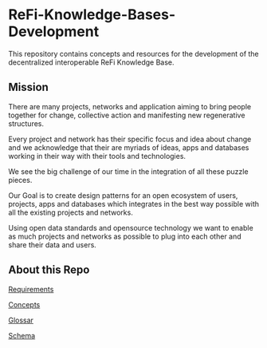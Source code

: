 # ReFi-Knowledge-Bases-Development

This repository contains concepts and resources for the development of the decentralized interoperable ReFi Knowledge Base.

## Mission

There are many projects, networks and application aiming to bring people together for change, collective action and manifesting new regenerative structures.

Every project and network has their specific focus and idea about change and we acknowledge that their are myriads of ideas, apps and databases working in their way with their tools and technologies.

We see the big challenge of our time in the integration of all these puzzle pieces.

Our Goal is to create design patterns for an open ecosystem of users, projects, apps and databases which integrates in the best way possible with all the existing projects and networks. 

Using open data standards and opensource technology we want to enable as much projects and networks as possible to plug into each other and share their data and users.

## About this Repo

[Requirements](Requirements.md)

[Concepts](Concepts.md)

[Glossar](Glossar.md)

[Schema](Schema.md)